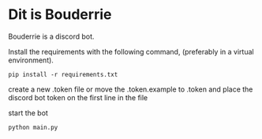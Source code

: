 # Dit is Bouderrie

Bouderrie is a discord bot.

Install the requirements with the following command, (preferably in a virtual environment).
```
pip install -r requirements.txt
```
create a new .token file or move the .token.example to .token and place the discord bot token on the first line in the file

start the bot
```
python main.py
```